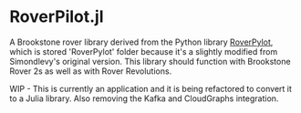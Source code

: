 # RoverPilot.jl

A Brookstone rover library derived from the Python library [RoverPylot](https://github.com/simondlevy/RoverPylot), which is stored 'RoverPylot' folder because it's a slightly modified from Simondlevy's original version. This library should function with Brookstone Rover 2s as well as with Rover Revolutions.

WIP - This is currently an application and it is being refactored to convert it to a Julia library. Also removing the Kafka and CloudGraphs integration.
